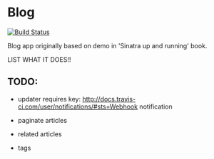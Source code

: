 # Blog

[![Build
Status](https://travis-ci.org/nathamanath/blog.svg?branch=master)](https://travis-ci.org/nathamanath/blog)

Blog app originally based on demo in 'Sinatra up and running' book.

LIST WHAT IT DOES!!

## TODO:

* updater requires key: http://docs.travis-ci.com/user/notifications/#sts=Webhook notification

* paginate articles
* related articles
* tags

